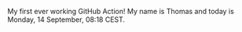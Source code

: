 My first ever working GitHub Action!
My name is Thomas and today is Monday, 14 September, 08:18 CEST. 
